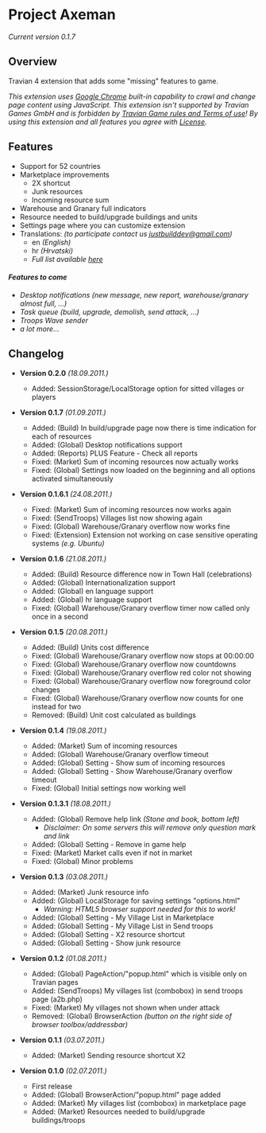 # Project Axeman
_Current version 0.1.7_


## Overview

Travian 4 extension that adds some "missing" features to game.

_This extension uses [Google Chrome](http://www.google.com/chrome "Google Chrome web page") built-in capability to crawl and change page content using JavaScript. This extension isn't supported by Travian Games GmbH and is forbidden by [Travian Game rules and Terms of use](http://agb.traviangames.com/Travian_EN_Terms.pdf "Travian Terms of use (English)")! By using this extension and all features you agree with [License](https://github.com/JustBuild/Project-Axeman/blob/master/LICENSE.md "EULA on github")._


## Features

- Support for 52 countries
- Marketplace improvements 
    - 2X shortcut 
    - Junk resources
    - Incoming resource sum
- Warehouse and Granary full indicators
- Resource needed to build/upgrade buildings and units
- Settings page where you can customize extension
- Translations: _(to participate contact us justbuilddev@gmail.com)_
    - en _(English)_
    - hr _(Hrvatski)_
    - _Full list available [here](https://github.com/JustBuild/Project-Axeman/wiki/Internationalization "Project Axeman internationalization page")_

#### _Features to come_

- _Desktop notifications (new message, new report, warehouse/granary almost full, ...)_
- _Task queue (build, upgrade, demolish, send attack, ...)_
- _Troops Wave sender_
- _a lot more..._


## Changelog


- **Version 0.2.0** _(18.09.2011.)_

    - Added: SessionStorage/LocalStorage option for sitted villages or players


- **Version 0.1.7** _(01.09.2011.)_

    - Added: (Build) In build/upgrade page now there is time indication for each of resources 
    - Added: (Global) Desktop notifications support
    - Added: (Reports) PLUS Feature - Check all reports
    - Fixed: (Market) Sum of incoming resources now actually works
    - Fixed: (Global) Settings now loaded on the beginning and all options activated simultaneously


- **Version 0.1.6.1** _(24.08.2011.)_

    - Fixed: (Market) Sum of incoming resources now works again
    - Fixed: (SendTroops) Villages list now showing again
    - Fixed: (Global) Warehouse/Granary overflow now works fine
    - Fixed: (Extension) Extension not working on case sensitive operating systems _(e.g. Ubuntu)_


- **Version 0.1.6** _(21.08.2011.)_

    - Added: (Build) Resource difference now in Town Hall (celebrations)
    - Added: (Global) Internationalization support
    - Added: (Global) en language support
    - Added: (Global) hr language support
    - Fixed: (Global) Warehouse/Granary overflow timer now called only once in a second


- **Version 0.1.5** _(20.08.2011.)_

    - Added: (Build) Units cost difference
    - Fixed: (Global) Warehouse/Granary overflow now stops at 00:00:00
    - Fixed: (Global) Warehouse/Granary overflow now countdowns
    - Fixed: (Global) Warehouse/Granary overflow red color not showing
    - Fixed: (Global) Warehouse/Granary overflow now foreground color changes
    - Fixed: (Global) Warehouse/Granary overflow now counts for one instead for two
    - Removed: (Build) Unit cost calculated as buildings


- **Version 0.1.4** _(19.08.2011.)_

    - Added: (Market) Sum of incoming resources
    - Added: (Global) Warehouse/Granary overflow timeout
    - Added: (Global) Setting - Show sum of incoming resources
    - Added: (Global) Setting - Show Warehouse/Granary overflow timeout
    - Fixed: (Global) Initial settings now working well


- **Version 0.1.3.1** _(18.08.2011.)_

    - Added: (Global) Remove help link _(Stone and book, bottom left)_
        - _Disclaimer: On some servers this will remove only question mark and link_
    - Added: (Global) Setting - Remove in game help
    - Fixed: (Market) Market calls even if not in market
    - Fixed: (Global) Minor problems


- **Version 0.1.3** _(03.08.2011.)_

    - Added: (Market) Junk resource info
    - Added: (Global) LocalStorage for saving settings "options.html"
        - _Warning: HTML5 browser support needed for this to work!_
    - Added: (Global) Setting - My Village List in Marketplace
    - Added: (Global) Setting - My Village List in Send troops
    - Added: (Global) Setting - X2 resource shortcut
    - Added: (Global) Setting - Show junk resource


- **Version 0.1.2** _(01.08.2011.)_

    - Added: (Global) PageAction/"popup.html" which is visible only on Travian     pages
    - Added: (SendTroops) My villages list (combobox) in send troops page (a2b.php)
    - Fixed: (Market) My villages not shown when under attack
    - Removed: (Global) BrowserAction _(button on the right side of browser toolbox/addressbar)_


- **Version 0.1.1** _(03.07.2011.)_

    - Added: (Market) Sending resource shortcut X2


- **Version 0.1.0** _(02.07.2011.)_

    - First release
    - Added: (Global) BrowserAction/"popup.html" page added
    - Added: (Market) My villages list (combobox) in marketplace page
    - Added: (Market) Resources needed to build/upgrade buildings/troops